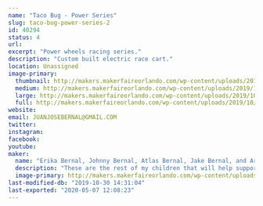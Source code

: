 ```yaml
---
name: "Taco Bug - Power Series"
slug: taco-bug-power-series-2
id: 40294
status: 4
url: 
excerpt: "Power wheels racing series."
description: "Custom built electric race cart."
location: Unassigned
image-primary:
  thumbnail: http://makers.makerfaireorlando.com/wp-content/uploads/2019/10/TACO-BUG-Logo-And-Name-3-150x150.png
  medium: http://makers.makerfaireorlando.com/wp-content/uploads/2019/10/TACO-BUG-Logo-And-Name-3-300x232.png
  large: http://makers.makerfaireorlando.com/wp-content/uploads/2019/10/TACO-BUG-Logo-And-Name-3-1024x791.png
  full: http://makers.makerfaireorlando.com/wp-content/uploads/2019/10/TACO-BUG-Logo-And-Name-3.png
website: 
email: JUANJOSEBERNAL@GMAIL.COM
twitter: 
instagram: 
facebook: 
youtube: 
maker:
  name: "Erika Bernal, Johnny Bernal, Atlas Bernal, Jake Bernal, and Archie Bernal."
  description: "These are the rest of my children that will help support the race team, Taco Bug, and the exhibit. "
  image-primary: http://makers.makerfaireorlando.com/wp-content/uploads/2019/10/TACO-BUG-Logo-And-Name-2-1024x791.png
last-modified-db: "2019-10-30 14:31:04"
last-exported: "2020-05-07 12:08:23"
---
```


